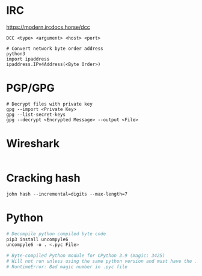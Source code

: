 # IRC
https://modern.ircdocs.horse/dcc  
```
DCC <type> <argument> <host> <port>

# Convert network byte order address
python3
import ipaddress
ipaddress.IPv4Address(<Byte Order>)
```

# PGP/GPG
```
# Decrypt files with private key
gpg --import <Private Key>
gpg --list-secret-keys
gpg --decrypt <Encrypted Message> --output <File>
```

# Wireshark
```

```

# Cracking hash
```
john hash --incremental=digits --max-length=7
```

# Python
```python
# Decompile python compiled byte code
pip3 install uncompyle6
uncompyle6 -o . <.pyc File>

# Byte-compiled Python module for CPython 3.9 (magic: 3425)
# Will not run unless using the same python version and must have the .pyc extension (even in Linux)
# RuntimeError: Bad magic number in .pyc file
```
